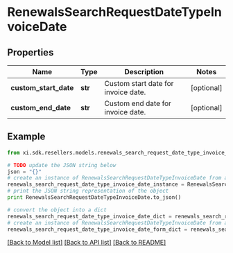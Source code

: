 # RenewalsSearchRequestDateTypeInvoiceDate


## Properties

Name | Type | Description | Notes
------------ | ------------- | ------------- | -------------
**custom_start_date** | **str** | Custom start date for invoice date. | [optional] 
**custom_end_date** | **str** | Custom end date for invoice date. | [optional] 

## Example

```python
from xi.sdk.resellers.models.renewals_search_request_date_type_invoice_date import RenewalsSearchRequestDateTypeInvoiceDate

# TODO update the JSON string below
json = "{}"
# create an instance of RenewalsSearchRequestDateTypeInvoiceDate from a JSON string
renewals_search_request_date_type_invoice_date_instance = RenewalsSearchRequestDateTypeInvoiceDate.from_json(json)
# print the JSON string representation of the object
print RenewalsSearchRequestDateTypeInvoiceDate.to_json()

# convert the object into a dict
renewals_search_request_date_type_invoice_date_dict = renewals_search_request_date_type_invoice_date_instance.to_dict()
# create an instance of RenewalsSearchRequestDateTypeInvoiceDate from a dict
renewals_search_request_date_type_invoice_date_form_dict = renewals_search_request_date_type_invoice_date.from_dict(renewals_search_request_date_type_invoice_date_dict)
```
[[Back to Model list]](../README.md#documentation-for-models) [[Back to API list]](../README.md#documentation-for-api-endpoints) [[Back to README]](../README.md)



